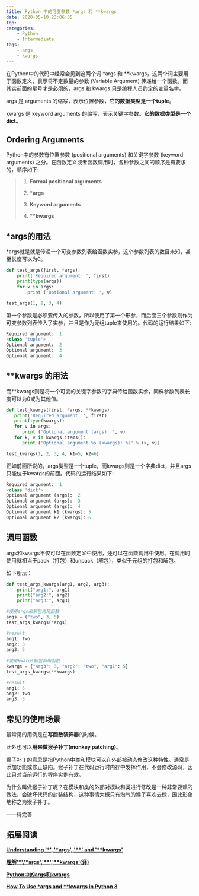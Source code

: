 ```yaml
---
title: Python 中的可变参数 *args 和 **kwargs
date: 2020-05-10 23:06:35
top:
categories:
	- Python
	- Intermediate
tags:
	- args
	- kwargs
---
```




在Python中的代码中经常会见到这两个词 \*args 和 \*\*kwargs，这两个词主要用于函数定义，表示将不定数量的参数 (Variable Argument) 传递给一个函数。而其实前面的星号才是必须的，args 和 kwargs 只是编程人员约定的变量名字。

args 是 arguments 的缩写，表示位置参数，**它的数据类型是一个tuple**。

kwargs 是 keyword arguments 的缩写，表示关键字参数。**它的数据类型是一个dict。**

<!--more-->

## Ordering Arguments

Python中的参数有位置参数 (positional arguments) 和关键字参数 (keyword arguments) 之分。在函数定义或者函数调用时，各种参数之间的顺序是有要求的，顺序如下: 

> 1.  **Formal positional arguments**
>
> 2.  **\*args**
>
> 3.  **Keyword arguments**
>
> 4.  **\*\*kwargs**
>



## \*args的用法

\*args就是就是传递一个可变参数列表给函数实参，这个参数列表的数目未知，甚至长度可以为0。

```python
def test_args(first, *args):
    print('Required argument: ', first)
    print(type(args))
    for v in args:
        print ('Optional argument: ', v)

test_args(1, 2, 3, 4)
```

第一个参数是必须要传入的参数，所以使用了第一个形参，而后面三个参数则作为可变参数列表传入了实参，并且是作为元组tuple来使用的。代码的运行结果如下:

```python
Required argument:  1
<class 'tuple'>
Optional argument:  2
Optional argument:  3
Optional argument:  4
```



## \*\*kwargs 的用法

而\*\*kwargs则是将一个可变的关键字参数的字典传给函数实参，同样参数列表长度可以为0或为其他值。

```python
def test_kwargs(first, *args, **kwargs):
   print('Required argument: ', first)
   print(type(kwargs))
   for v in args:
      print ('Optional argument (args): ', v)
   for k, v in kwargs.items():
      print ('Optional argument %s (kwargs): %s' % (k, v))

test_kwargs(1, 2, 3, 4, k1=5, k2=6)
```

正如前面所说的，args类型是一个tuple，而kwargs则是一个字典dict，并且args只能位于kwargs的前面。代码的运行结果如下:

```python
Required argument:  1
<class 'dict'>
Optional argument (args):  2
Optional argument (args):  3
Optional argument (args):  4
Optional argument k1 (kwargs): 5
Optional argument k2 (kwargs): 6
```



## 调用函数

args和kwargs不仅可以在函数定义中使用，还可以在函数调用中使用。在调用时使用就相当于pack（打包）和unpack（解包），类似于元组的打包和解包。

如下所示：

```python
def test_args_kwargs(arg1, arg2, arg3):
    print("arg1:", arg1)
    print("arg2:", arg2)
    print("arg3:", arg3)

#使用args来解包调用函数
args = ("two", 3, 5)
test_args_kwargs(*args)

#result
arg1: two
arg2: 3
arg3: 5
    
#使用kwargs解包调用函数
kwargs = {"arg3": 3, "arg2": "two", "arg1": 5}
test_args_kwargs(**kwargs)

#result
arg1: 5
arg2: two
arg3: 3
```



## 常见的使用场景

最常见的用例是在**写函数装饰器**的时候。

此外也可以**用来做猴子补丁(monkey patching)**。

猴子补丁的意思是指Python中类和模块可以在外部被动态修改这种特性。通常是添加功能或修正缺陷。猴子补丁在代码运行时内存中发挥作用，不会修改源码，因此只对当前运行的程序实例有效。

为什么叫做猴子补丁呢？在模块和类的外部对模块和类进行修改是一种非常耍赖的做法，会破坏代码的封装结构，这种事情大概只有淘气的猴子喜欢去做，因此形象地称之为猴子补丁。

——待完善



## 拓展阅读

[**Understanding '\*', '\*args', '\*\*' and '\*\*kwargs'**](https://www.agiliq.com/blog/2012/06/understanding-args-and-kwargs/)

[**理解'\*','\*args','\*\*','\*\*kwargs'(译)**](https://blog.csdn.net/callinglove/article/details/45483097)

[**Python中的args和kwargs**](https://www.cnblogs.com/abclife/p/11483372.html)

[**How To Use \*args and \*\*kwargs in Python 3**](https://www.digitalocean.com/community/tutorials/how-to-use-args-and-kwargs-in-python-3)

